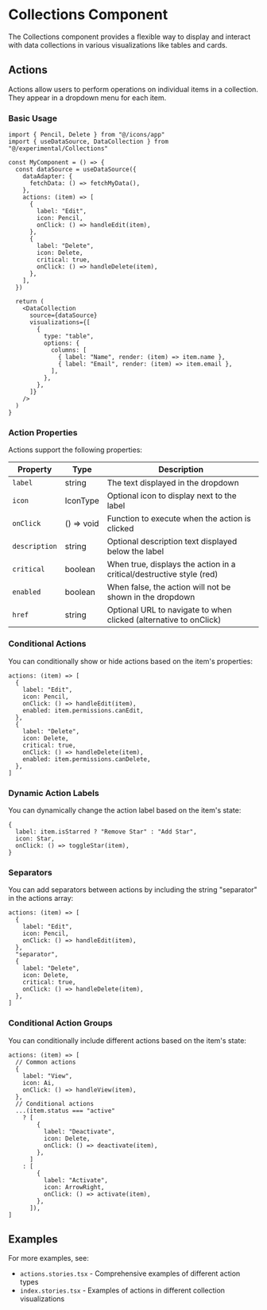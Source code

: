 # Collections Component

The Collections component provides a flexible way to display and interact with
data collections in various visualizations like tables and cards.

## Actions

Actions allow users to perform operations on individual items in a collection.
They appear in a dropdown menu for each item.

### Basic Usage

```tsx
import { Pencil, Delete } from "@/icons/app"
import { useDataSource, DataCollection } from "@/experimental/Collections"

const MyComponent = () => {
  const dataSource = useDataSource({
    dataAdapter: {
      fetchData: () => fetchMyData(),
    },
    actions: (item) => [
      {
        label: "Edit",
        icon: Pencil,
        onClick: () => handleEdit(item),
      },
      {
        label: "Delete",
        icon: Delete,
        critical: true,
        onClick: () => handleDelete(item),
      },
    ],
  })

  return (
    <DataCollection
      source={dataSource}
      visualizations={[
        {
          type: "table",
          options: {
            columns: [
              { label: "Name", render: (item) => item.name },
              { label: "Email", render: (item) => item.email },
            ],
          },
        },
      ]}
    />
  )
}
```

### Action Properties

Actions support the following properties:

| Property      | Type       | Description                                                          |
| ------------- | ---------- | -------------------------------------------------------------------- |
| `label`       | string     | The text displayed in the dropdown                                   |
| `icon`        | IconType   | Optional icon to display next to the label                           |
| `onClick`     | () => void | Function to execute when the action is clicked                       |
| `description` | string     | Optional description text displayed below the label                  |
| `critical`    | boolean    | When true, displays the action in a critical/destructive style (red) |
| `enabled`     | boolean    | When false, the action will not be shown in the dropdown             |
| `href`        | string     | Optional URL to navigate to when clicked (alternative to onClick)    |

### Conditional Actions

You can conditionally show or hide actions based on the item's properties:

```tsx
actions: (item) => [
  {
    label: "Edit",
    icon: Pencil,
    onClick: () => handleEdit(item),
    enabled: item.permissions.canEdit,
  },
  {
    label: "Delete",
    icon: Delete,
    critical: true,
    onClick: () => handleDelete(item),
    enabled: item.permissions.canDelete,
  },
]
```

### Dynamic Action Labels

You can dynamically change the action label based on the item's state:

```tsx
{
  label: item.isStarred ? "Remove Star" : "Add Star",
  icon: Star,
  onClick: () => toggleStar(item),
}
```

### Separators

You can add separators between actions by including the string "separator" in
the actions array:

```tsx
actions: (item) => [
  {
    label: "Edit",
    icon: Pencil,
    onClick: () => handleEdit(item),
  },
  "separator",
  {
    label: "Delete",
    icon: Delete,
    critical: true,
    onClick: () => handleDelete(item),
  },
]
```

### Conditional Action Groups

You can conditionally include different actions based on the item's state:

```tsx
actions: (item) => [
  // Common actions
  {
    label: "View",
    icon: Ai,
    onClick: () => handleView(item),
  },
  // Conditional actions
  ...(item.status === "active"
    ? [
        {
          label: "Deactivate",
          icon: Delete,
          onClick: () => deactivate(item),
        },
      ]
    : [
        {
          label: "Activate",
          icon: ArrowRight,
          onClick: () => activate(item),
        },
      ]),
]
```

## Examples

For more examples, see:

- `actions.stories.tsx` - Comprehensive examples of different action types
- `index.stories.tsx` - Examples of actions in different collection
  visualizations
